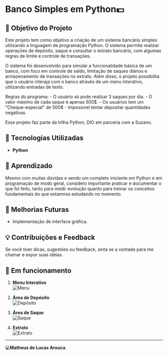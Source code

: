 # Banco Simples em Python💵  

## 🎯 Objetivo do Projeto  
Este projeto tem como objetivo a criação de um sistema bancário simples utilizando a linguagem de programação Python. O sistema permite realizar operações de depósito, saque e consultar o extrato bancário, com algumas regras de limite e controle de transações.

O sistema foi desenvolvido para simular a funcionalidade básica de um banco, com foco em controle de saldo, limitação de saques diários e armazenamento de transações no extrato. Além disso, o projeto possibilita que o usuário interaja com o banco através de um menu interativo, utilizando entradas de texto.

Regras do programa:
    - O usuário só pode realizar 3 saques por dia.
    - O valor máximo de cada saque é apenas 500$.
    - Os usuários tem um "Cheque-especial" de 500$
    - Impossível tentar depositar quantidades negativas.

Esse projeto faz parte da trilha Python, DIO em parceria com a Suzano.

## 🐍 Tecnologias Utilizadas  
- **Python** 

## 🚀 Aprendizado  
Mesmo com muitas dúvidas e sendo um completo iniciante em Python e em programação de modo geral, considero importante praticar e documentar o que foi feito, tanto para medir evolução quanto para treinar os conceitos fundamentais do que estamnos estudando no momento.  

## 📱 Melhorias Futuras  
-  Implementação de interface gráfica.

## 💡 Contribuições e Feedback  
Se você tiver dicas, sugestões ou feedback, sinta se a vontade para me chamar e expor suas idéias.

## 📸 Em funcionamento

1. **Menu Interativo**  
   ![Menu](https://github.com/user-attachments/assets/0d01c350-af46-4168-9981-33121d0a2156)

3. **Área de Depósito**  
   ![Depósito](https://github.com/user-attachments/assets/ebc21665-1177-4a74-8493-d196d7387fcd)

5. **Área de Saque**  
   ![Saque](https://github.com/user-attachments/assets/e726cffb-ae97-421c-a601-5a6aae01dd8c)

7. **Extrato**  
   ![Extrato](https://github.com/user-attachments/assets/0521ebea-f29a-41e0-b6b2-37dd110f4f7d)







---  

💻**Matheus de Lucas Arouca**.  

